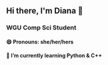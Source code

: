 ## Hi there, I'm Diana 👋

### WGU Comp Sci Student
#### 😄 Pronouns: she/her/hers
#### 🌱 I’m currently learning Python & C++
